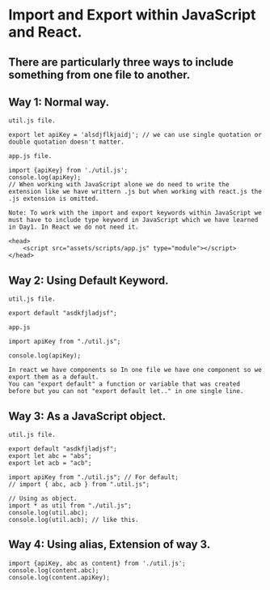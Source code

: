 # Import and Export within JavaScript and React.

## There are particularly three ways to include something from one file to another.

## Way 1: Normal way.
```
util.js file.

export let apiKey = 'alsdjflkjaidj'; // we can use single quotation or double quotation doesn't matter.
```
```
app.js file.

import {apiKey} from './util.js';
console.log(apiKey);
// When working with JavaScript alone we do need to write the extension like we have writtern .js but when working with react.js the .js extension is omitted.
```
```
Note: To work with the import and export keywords within JavaScript we must have to include type keyword in JavaScript which we have learned in Day1. In React we do not need it.

<head>
    <script src="assets/scripts/app.js" type="module"></script>
</head>
```

## Way 2: Using Default Keyword.

```
util.js file.

export default "asdkfjladjsf"; 
```
```
app.js

import apiKey from "./util.js";

console.log(apiKey);

In react we have components so In one file we have one component so we export them as a default.
You can "export default" a function or variable that was created before but you can not "export default let.." in one single line.
```

## Way 3: As a JavaScript object.

```
util.js file.

export default "asdkfjladjsf"; 
export let abc = "abs";
export let acb = "acb";
```
```
import apiKey from "./util.js"; // For default;
// import { abc, acb } from ".util.js";

// Using as object.
import * as util from "./util.js";
console.log(util.abc);
console.log(util.acb); // like this.
```

## Way 4: Using alias, Extension of way 3.
```
import {apiKey, abc as content} from './util.js';
console.log(content.abc);
console.log(content.apiKey);
```
